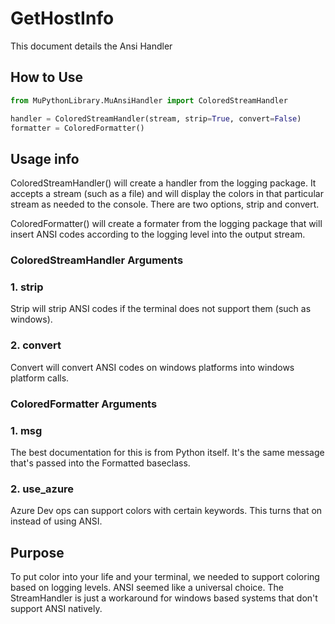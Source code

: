 # GetHostInfo

This document details the Ansi Handler

## How to Use
```python
from MuPythonLibrary.MuAnsiHandler import ColoredStreamHandler

handler = ColoredStreamHandler(stream, strip=True, convert=False)
formatter = ColoredFormatter()
```

## Usage info

ColoredStreamHandler() will create a handler from the logging package. It accepts a stream (such as a file) and will display the colors in that particular stream as needed to the console. There are two options, strip and convert.

ColoredFormatter() will create a formater from the logging package that will insert ANSI codes according to the logging level into the output stream.

### ColoredStreamHandler Arguments

### 1. strip

Strip will strip ANSI codes if the terminal does not support them (such as windows).


### 2. convert

Convert will convert ANSI codes on windows platforms into windows platform calls.

### ColoredFormatter Arguments

### 1. msg

The best documentation for this is from Python itself. It's the same message that's passed into the Formatted baseclass.

### 2. use_azure

Azure Dev ops can support colors with certain keywords. This turns that on instead of using ANSI.

## Purpose

  To put color into your life and your terminal, we needed to support coloring based on logging levels. ANSI seemed like a universal choice. The StreamHandler is just a workaround for windows based systems that don't support ANSI natively.